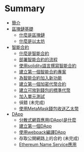 # Summary

* [簡介](README.md)
* [區塊鏈基礎](blockchain.md)
    - [什麼是區塊鏈](what-is-blockchain.md)
    - [什麼是以太坊](what-is-ethereum.md)
* [智能合約](smart-contract.md)
    - [什麼是智能合約](what-is-smart-contract.md)
    - [部署智能合約的流程](deploy-smart-contract.md)
    - [使用solidity語言撰寫智能合約](write-smart-contract-with-solidity.md)
    - [建立第一個智能合約專案](create-first-smart-contract-project.md)
    - [為智能合約加入新功能](add-new-method-in-smart-contract.md)
    - [建立第一個加密代幣合約](create-a-crypto-token.md)
    - [建立可放到錢包的標準代幣](create-an-erc20-compatible-token.md)
    - [加入單元測試](add-unit-test.md)
    - 偵錯  (未完成)
   - [使用MetaMask錢包收送乙太幣](howto-send-ether-from-wallet.md)
* [DApp](dapp.md)
   - [分散式網頁應用(DApp)是什麼](what-is-dapp.md)
   - [建立第一個DApp](create-first-dapp.md)
   -  [使用webpack編譯DApp](dapp_with_webpack.md)
   - 存取公開網路上的合約  (未完成)
   - [Ethereum Name Service應用](ens.md)
